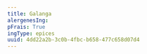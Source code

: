 ```yaml
---
title: Galanga
alergenesIng:
pFrais: True
ingType: epices
uuid: 4dd22a2b-3c0b-4fbc-b658-477c658d07d4
---
```

